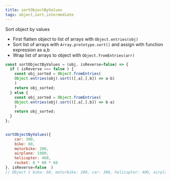 ```yaml
---
title: sortObjectByValues
tags: object,sort,intermediate
---
```


Sort object by values

- First flatten object to list of arrays with `Object.entries(obj)`
- Sort list of arrays with `Array.prototype.sort()` and assign with function expression as a,b
- Wrap list of arrays to object with `Object.fromEntries(arr)`

```js
const sortObjectByValues = (obj, isReverse=false) => {
  if ( isReverse === false ) {
    const obj_sorted = Object.fromEntries(
    Object.entries(obj).sort(([,a],[,b]) => a-b) 
    )
    return obj_sorted;
  } else {
    const obj_sorted = Object.fromEntries(
    Object.entries(obj).sort(([,a],[,b]) => b-a) 
    )
    return obj_sorted;
  }
};

```

```js

sortObjectByValues({
    car: 300, 
    bike: 60, 
    motorbike: 200, 
    airplane: 1000,
    helicopter: 400, 
    rocket: 8 * 60 * 60
}, isReverse=false  ) 
// Object { bike: 60, motorbike: 200, car: 300, helicopter: 400, airplane: 1000, rocket: 28800 }
```
